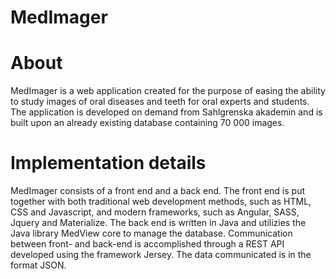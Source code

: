 # MedImager

# About
MedImager is a web application created for the purpose of easing the ability to study images of oral diseases and teeth for oral experts and
students. The application is developed on demand from Sahlgrenska akademin and is built upon an already existing database containing 70 000 images.

# Implementation details
MedImager consists of a front end and a back end. The front end is put together with both traditional web development methods, such as HTML, CSS and Javascript, and modern frameworks, such as Angular, SASS, Jquery and Materialize. The back end is written in Java and utilizies the Java library MedView core to manage the database. Communication
between front- and back-end is accomplished through a REST API developed using the framework Jersey. The data communicated is in the format JSON.
